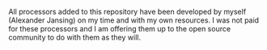 All processors added to this repository have been developed by myself (Alexander Jansing) on my time and with my own resources. I was not paid for these processors and I am offering them up to the open source community to do with them as they will.

